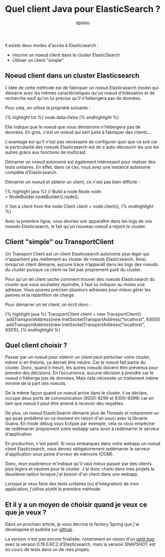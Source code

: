 ﻿---
layout: post
title: Quel client Java pour ElasticSearch ?
tags:
- elasticsearch
- java
author: dpilato
source: http://dev.david.pilato.fr/?p=185
---
Il existe deux modes d'accès à Elasticsearch :
<ul>
	<li>Inscrire un noeud client dans le cluster ElasticSearch</li>
	<li>Utiliser un client "simple"</li>
</ul>
<h2>Noeud client dans un cluster Elasticsearch</h2>
L'idée de cette méthode est de fabriquer un noeud Elasticsearch (node) qui démarre avec les mêmes caractéristiques qu'un noeud d'indexation et de recherche sauf qu'on lui précise qu'il n'hébergera pas de données.

Pour cela, on utilise la propriété suivante :

{% highlight txt %}
node.data=false
{% endhighlight %}

Elle indique que le noeud que nous démarrons n'hébergera pas de données. En gros, c'est un noeud qui sert juste à fabriquer des clients...

L'avantage est qu'il n'est pas nécessaire de configurer quoi que ce soit car la particularité des noeuds Elasticsearch est de s'auto-découvrir les uns les autres grâce aux fonctions de multicast.

Démarrer un noeud autonome est également intéressant pour réaliser des tests unitaires. En effet, dans ce cas, vous avez une instance autonome complète d'Elasticsearch.

Démarrer un noeud et obtenir un client, ce n'est pas bien difficile :

{% highlight java %}
// Build a node
Node node = NodeBuilder.nodeBuilder().node();

// Get a client from the node
Client client = node.client();
{% endhighlight %}

Avec la première ligne, vous devriez voir apparaître dans les logs de vos noeuds Elasticsearch, le fait qu'un nouveau noeud a rejoint le cluster.
<h2>Client "simple" ou TransportClient</h2>
Un Transport Client est un client Elasticsearch autonome plus léger qui n'appartient pas réellement au cluster de noeuds Elasticsearch. Ainsi, lorsqu'un client démarre, aucune trace n’apparaît dans les logs des noeuds du cluster puisque ce client ne fait pas proprement parti du cluster.

Pour qu'un tel client sache comment trouver des noeuds Elasticsearch du cluster que vous souhaitez rejoindre, il faut lui indiquer au moins une adresse. Vous pouvez préciser plusieurs adresses pour mieux gérer les pannes et la répartition de charge.

Pour démarrer un tel client, on écrit donc :

{% highlight java %}
TransportClient client = new TransportClient()
	.addTransportAddress(new InetSocketTransportAddress("localhost", 9300))
	.addTransportAddress(new InetSocketTransportAddress("localhost", 9301));
{% endhighlight %}

<h2>Quel client choisir ?</h2>
Passer par un noeud pour obtenir un client peut perturber votre cluster, même si en théorie, ça devrait être neutre. Car le noeud fait partie du cluster. Donc, quand il meurt, les autres noeuds doivent être prévenus pour prendre des décisions. En l’occurrence, aucune décision à prendre car le noeud n'héberge pas de données. Mais cela nécessite un traitement même minime de la part des noeuds.

De la même façon quand un noeud arrive dans le cluster, il se déclare, occupe deux ports de communication (9200-9299 et 9300-9399) car en tant que noeud il peut être amené à recevoir des requêtes.

De plus, un noeud ElasticSearch démarre plus de Threads et notamment un qui pose problème en ce moment en raison d'un souci avec la librairie Guava. En mode debug sous Eclipse par exemple, cela va vous empêcher de redémarrer proprement votre webapp sans avoir à redémarrer le serveur d'application.

En production, c'est pareil. Si vous embarquez dans votre webapp un noeud client Elasticsearch, vous devrez obligatoirement redémarrer le serveur d'application sous peine d'erreur de mémoire (OOM).

Donc, mon expérience m'indique qu'il vaut mieux passer par des clients plus légers et neutres pour le cluster. J'ai donc choisi dans mes projets la deuxième option lorsque j'ai besoin d'un client dans une webapp.

Lorsque je veux faire des tests unitaires (ou d'intégration) de mon application, j'utilise plutôt la première méthode.
<h2>Et il y a un moyen de choisir quand je veux ce que je veux ?</h2>
Dans un prochain article, je vous décrirai la factory Spring que j'ai développée et publiée sur <a title="Projet Spring Elasticsearch sur Github" href="https://github.com/dadoonet/spring-elasticsearch">github</a>.

La version n'est pas encore finalisée, notamment en raison d'un <a title="Bug 1691" href="https://github.com/elasticsearch/elasticsearch/issues/1691">petit bug</a> avec la version 0.19.0.RC2 d'Elasticsearch, mais la version SNAPSHOT est en cours de tests dans un de mes projets.
